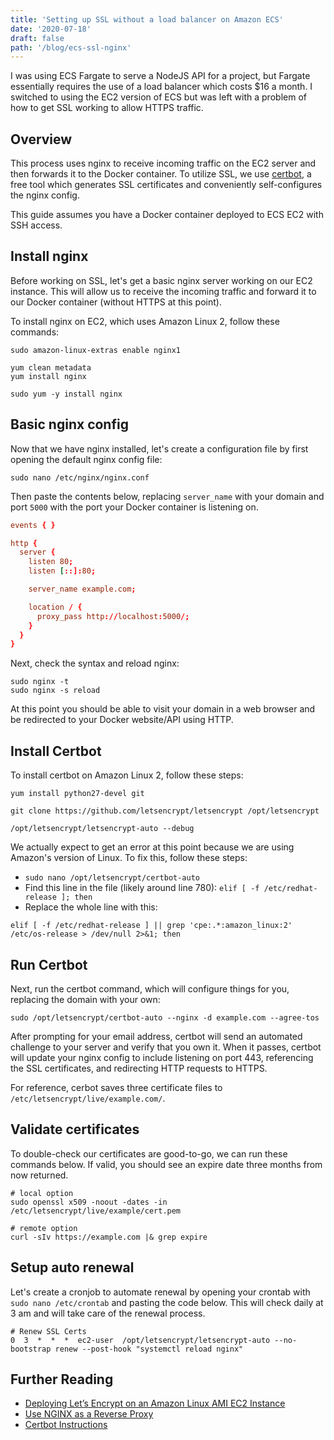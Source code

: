 ```yaml
---
title: 'Setting up SSL without a load balancer on Amazon ECS'
date: '2020-07-18'
draft: false
path: '/blog/ecs-ssl-nginx'
---
```


I was using ECS Fargate to serve a NodeJS API for a project, but Fargate essentially requires the use of a load balancer which costs $16 a month. I switched to using the EC2 version of ECS but was left with a problem of how to get SSL working to allow HTTPS traffic.

## Overview

This process uses nginx to receive incoming traffic on the EC2 server and then forwards it to the Docker container. To utilize SSL, we use [certbot](https://certbot.eff.org/about/), a free tool which generates SSL certificates and conveniently self-configures the nginx config.

This guide assumes you have a Docker container deployed to ECS EC2 with SSH access.

## Install nginx

Before working on SSL, let's get a basic nginx server working on our EC2 instance. This will allow us to receive the incoming traffic and forward it to our Docker container (without HTTPS at this point).

To install nginx on EC2, which uses Amazon Linux 2, follow these commands:

```shell
sudo amazon-linux-extras enable nginx1

yum clean metadata
yum install nginx

sudo yum -y install nginx
```

## Basic nginx config

Now that we have nginx installed, let's create a configuration file by first opening the default nginx config file:

```shell
sudo nano /etc/nginx/nginx.conf
```

Then paste the contents below, replacing `server_name` with your domain and port `5000` with the port your Docker container is listening on.

```conf
events { }

http {
  server {
    listen 80;
    listen [::]:80;

    server_name example.com;

    location / {
      proxy_pass http://localhost:5000/;
    }
  }
}
```

Next, check the syntax and reload nginx:

```shell
sudo nginx -t
sudo nginx -s reload
```

At this point you should be able to visit your domain in a web browser and be redirected to your Docker website/API using HTTP.

## Install Certbot

To install certbot on Amazon Linux 2, follow these steps:

```shell
yum install python27-devel git

git clone https://github.com/letsencrypt/letsencrypt /opt/letsencrypt

/opt/letsencrypt/letsencrypt-auto --debug
```

We actually expect to get an error at this point because we are using Amazon's version of Linux. To fix this, follow these steps:

- `sudo nano /opt/letsencrypt/certbot-auto`
- Find this line in the file (likely around line 780): `elif [ -f /etc/redhat-release ]; then`
- Replace the whole line with this:

```shell
elif [ -f /etc/redhat-release ] || grep 'cpe:.*:amazon_linux:2' /etc/os-release > /dev/null 2>&1; then
```

## Run Certbot

Next, run the certbot command, which will configure things for you, replacing the domain with your own:

```shell
sudo /opt/letsencrypt/certbot-auto --nginx -d example.com --agree-tos
```

After prompting for your email address, certbot will send an automated challenge to your server and verify that you own it. When it passes, certbot will update your nginx config to include listening on port 443, referencing the SSL certificates, and redirecting HTTP requests to HTTPS.

For reference, cerbot saves three certificate files to `/etc/letsencrypt/live/example.com/`.

## Validate certificates

To double-check our certificates are good-to-go, we can run these commands below. If valid, you should see an expire date three months from now returned.

```shell
# local option
sudo openssl x509 -noout -dates -in /etc/letsencrypt/live/example/cert.pem

# remote option
curl -sIv https://example.com |& grep expire
```

## Setup auto renewal

Let's create a cronjob to automate renewal by opening your crontab with `sudo nano /etc/crontab` and pasting the code below. This will check daily at 3 am and will take care of the renewal process.

```shell
# Renew SSL Certs
0  3  *  *  *  ec2-user  /opt/letsencrypt/letsencrypt-auto --no-bootstrap renew --post-hook "systemctl reload nginx"
```

## Further Reading

- [Deploying Let’s Encrypt on an Amazon Linux AMI EC2 Instance](https://medium.com/@gnowland/deploying-lets-encrypt-on-an-amazon-linux-ami-ec2-instance-f8e2e8f4fc1f)
- [Use NGINX as a Reverse Proxy](https://www.linode.com/docs/web-servers/nginx/use-nginx-reverse-proxy/)
- [Certbot Instructions](https://certbot.eff.org/lets-encrypt/pip-nginx)